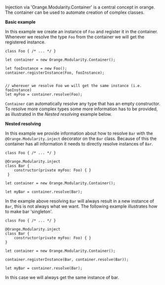Injection via 'Orange.Modularity.Container' is a central concept in orange. The container 
can be used to automate creation of complex classes. 

**Basic example**

In this example we create an instance of `Foo` and register it in the container. 
Whenever we resolve the type `Foo` from the container we will get the registered instance. 

```
class Foo { /* ... */ }

let container = new Orange.Modularity.Container();

let fooInstance = new Foo();
container.registerInstance(Foo, fooInstance);


// wherever we resolve Foo we will get the same instance (i.e. fooInstance) 
let myFoo = container.resolve(Foo);

```

`Container` can automatically resolve any type that has an empty constructor. To resolve 
more complex types some more information has to be provided, as illustrated in the 
*Nested resolving* example below.  

**Nested resolving**

In this example we provide information about how to resolve `Bar` with the 
`@Orange.Modularity.inject` decorator on the `Bar` class. Because of this the container has
all information it needs to directly resolve instances of `Bar`. 

```
class Foo { /* ... */ }

@Orange.Modularity.inject
class Bar { 
    constructor(private myFoo: Foo) { }
 }

let container = new Orange.Modularity.Container();

let myBar = container.resolve(Bar);

```

In the example above resolving `Bar` will always result in a new instance of `Bar`, this 
is not always what we want. The following example illustrates how to make bar 'singleton'. 

```
class Foo { /* ... */ }

@Orange.Modularity.inject
class Bar { 
    constructor(private myFoo: Foo) { }
}

let container = new Orange.Modularity.Container();

container.registerInstance(Bar, container.resolve(Bar));

let myBar = container.resolve(Bar);

```

In this case we will always get the same instance of bar.
